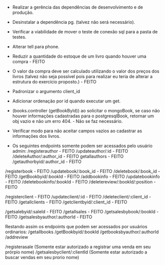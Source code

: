 - Realizar a gerência das dependências de desenvolvimento e de produção.

- Desinstalar a dependência pg. (talvez não será necessário).

- Verificar a viabilidade de mover o teste de conexão sql para a pasta de testes.

- Alterar tell para phone.

- Reduzir a quantidade do estoque de um livro quando houver uma compra - FEITO

- O valor da compra deve ser calculado utilizando o valor dos preços dos livros (talvez não seja possível pois para realizar eu teria de alterar a estrutura do exercício proposto.) - FEITO

- Padronizar o argumento client_id

- Adicionar ordenação por id quando executar um get.

- (books.controller (getBookById)) ao solicitar o mongoBook, se caso não houver informações cadastradas para o postgresqlBook, retornar um obj vazio e não um erro 404. - Não se faz necessário.

- Verificar modo para não aceitar campos vazios ao cadastrar as informações dos livros.

- Os seguintes endpoints somente podem ser acessados pelo usuário admin:
/registerauthor - FEITO
/updateauthor/:id - FEITO
/deleteAuthor/:author_id - FEITO
getallauthors - FEITO
/getauthorbyid/:author_id - FEITO

/registerbook - FEITO
/updatebook/:book_id - FEITO
/deletebook/:book_id - FEITO
/getBookbyid/:bookId - FEITO
/addbookinfo - FEITO
/updatebookinfo - FEITO
/deletebookinfo/:bookId - FEITO
/deletereview/:bookId/:position - FEITO

/registerclient - FEITO
/updateclient/:id - FEITO
/deleteclient/:client_id - FEITO
/getallclients - FEITO
/getclientbyid/:client_id - FEITO

/getsalebyid/:saleId - FEITO
/getallsales - FEITO
/getsalesbybook/:bookId - FEITO
/getsalesbyauthor/:authorId - FEITO


Restando assim os endpoints que podem ser acessados por usuários ordinarios:
/getallbooks
/getBookbyid/:bookId
/getbooksbyauthor/:authorId
/addreview

/registerasale (Somente estar autorizado a registrar uma venda em seu prórpio nome)
/getsalesbyclient/:clientId (Somente estar autorizado a buscar vendas em seu prorio nome)